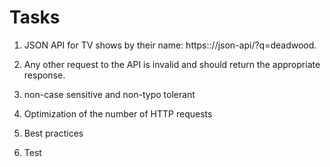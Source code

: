 # Tasks

1. JSON API for TV shows by their name: https:://json-api/?q=deadwood.

2. Any other request to the API is invalid and should return the appropriate response.

3. non-case sensitive and non-typo tolerant

4. Optimization of the number of HTTP requests

5. Best practices

6. Test
